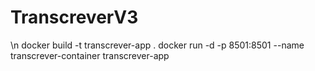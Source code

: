 ﻿# TranscreverV3

\n
docker build -t transcrever-app .
docker run -d -p 8501:8501 --name transcrever-container transcrever-app



